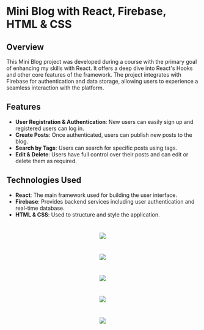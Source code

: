 # Mini Blog with React, Firebase, HTML & CSS

## Overview
This Mini Blog project was developed during a course with the primary goal of enhancing my skills with React. It offers a deep dive into React's Hooks and other core features of the framework. The project integrates with Firebase for authentication and data storage, allowing users to experience a seamless interaction with the platform.

## Features
- **User Registration & Authentication**: New users can easily sign up and registered users can log in.
- **Create Posts**: Once authenticated, users can publish new posts to the blog.
- **Search by Tags**: Users can search for specific posts using tags.
- **Edit & Delete**: Users have full control over their posts and can edit or delete them as required.

## Technologies Used
- **React**: The main framework used for building the user interface.
- **Firebase**: Provides backend services including user authentication and real-time database.
- **HTML & CSS**: Used to structure and style the application.

<h1 align="center"><img src="https://i.postimg.cc/gxTdzd3F/Captura-de-tela-de-2023-10-27-17-17-00.png"/></h1>
<h1 align="center"><img src="https://i.postimg.cc/5X0bWjYS/Captura-de-tela-de-2023-10-27-17-17-20.png"/></h1>
<h1 align="center"><img src="https://i.postimg.cc/tYDpcFTg/Captura-de-tela-de-2023-10-27-17-17-33.png"/></h1>
<h1 align="center"><img src="https://i.postimg.cc/kB77wT7Z/Captura-de-tela-de-2023-10-27-17-17-47.png"/></h1>
<h1 align="center"><img src="https://i.postimg.cc/nM4HvyfB/Captura-de-tela-de-2023-10-27-17-18-15.png["/></h1>